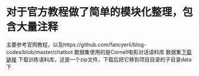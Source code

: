 # 对于官方教程做了简单的模块化整理，包含大量注释
主要参考官网教程，以及https://github.com/fancyerii/blog-codes/blob/master/chatbot
数据集使用的是Cornell电影对话语料库
数据集[下载链接](http://www.cs.cornell.edu/~cristian/data/cornell_movie_dialogs_corpus.zip)
下载训练语料库，这是一个zip文件，下载后把它移到项目目录的子目录data下
